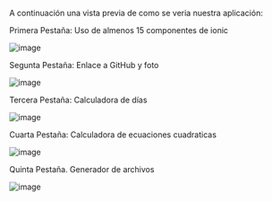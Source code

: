 A continuación una vista previa de como se veria nuestra aplicación:

Primera Pestaña: Uso de almenos 15 componentes de ionic

![image](https://github.com/user-attachments/assets/ff8f5615-f9ad-485c-8626-effdb52ac0e3)

Segunta Pestaña: Enlace a GitHub y foto

![image](https://github.com/user-attachments/assets/f6226bb0-db87-4dd9-bd53-6bfb7d80237a)

Tercera Pestaña: Calculadora de días

![image](https://github.com/user-attachments/assets/1d89c389-f8db-4329-b65d-9840e2524cc3)

Cuarta Pestaña: Calculadora de ecuaciones cuadraticas

![image](https://github.com/user-attachments/assets/56a23f88-3959-4bc1-9781-9cd4437924d0)

Quinta Pestaña. Generador de archivos

![image](https://github.com/user-attachments/assets/5a6de705-0234-4fc4-b3be-41487e281130)
